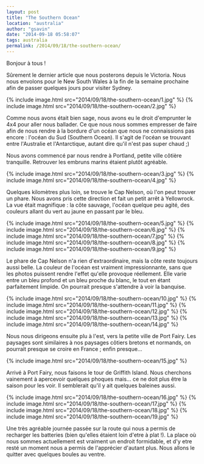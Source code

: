 ```yaml
---
layout: post
title: "The Southern Ocean"
location: "australia"
author: "gsavin"
date: "2014-09-18 05:58:07"
tags: australia
permalink: /2014/09/18/the-southern-ocean/
---
```

Bonjour à tous !

Sûrement le dernier article que nous posterons depuis le Victoria. Nous nous envolons pour le New South Wales à la fin de la semaine prochaine afin de passer quelques jours pour visiter Sydney.

{% include image.html src="2014/09/18/the-southern-ocean/1.jpg" %}
{% include image.html src="2014/09/18/the-southern-ocean/2.jpg" %}

Comme nous avons était bien sage, nous avons eu le droit d'emprunter le 4x4 pour aller nous ballader. Ce que nous nous sommes empresser de faire afin de nous rendre à la bordure d'un océan que nous ne connaissions pas encore : l'océan du Sud (Southern Ocean). Il s'agit de l'océan se trouvant entre l'Australie et l'Antarctique, autant dire qu'il n'est pas super chaud ;)

Nous avons commencé par nous rendre à Portland, petite ville côtière tranquille. Retrouver les embruns marins étaient plutôt agréable.

{% include image.html src="2014/09/18/the-southern-ocean/3.jpg" %}
{% include image.html src="2014/09/18/the-southern-ocean/4.jpg" %}

Quelques kilomètres plus loin, se trouve le Cap Nelson, où l'on peut trouver un phare. Nous avons pris cette direction et fait un petit arrêt à Yellowrock. La vue était magnifique : la côte sauvage, l'océan quelque peu agité, des couleurs allant du vert au jaune en passant par le bleu.

{% include image.html src="2014/09/18/the-southern-ocean/5.jpg" %}
{% include image.html src="2014/09/18/the-southern-ocean/6.jpg" %}
{% include image.html src="2014/09/18/the-southern-ocean/7.jpg" %}
{% include image.html src="2014/09/18/the-southern-ocean/8.jpg" %}
{% include image.html src="2014/09/18/the-southern-ocean/9.jpg" %}

Le phare de Cap Nelson n'a rien d'extraordinaire, mais la côte reste toujours aussi belle. La couleur de l'océan est vraiment impressionnante, sans que les photos puissent rendre l'effet qu'elle provoque réellement. Elle varie entre un bleu profond et un bleu proche du blanc, le tout en étant parfaitement limpide. On pourrait presque s'attendre à voir la banquise.

{% include image.html src="2014/09/18/the-southern-ocean/10.jpg" %}
{% include image.html src="2014/09/18/the-southern-ocean/11.jpg" %}
{% include image.html src="2014/09/18/the-southern-ocean/12.jpg" %}
{% include image.html src="2014/09/18/the-southern-ocean/13.jpg" %}
{% include image.html src="2014/09/18/the-southern-ocean/14.jpg" %}

Nous nous dirigeons ensuite plu à l'est, vers la petite ville de Port Fairy. Les paysages sont similaires à nos paysages côtiers bretons et normands, on pourrait presque se croire en France ; enfin presque...

{% include image.html src="2014/09/18/the-southern-ocean/15.jpg" %}

Arrivé à Port Fairy, nous faisons le tour de Griffith Island. Nous cherchons vainement à apercevoir quelques phoques mais... ce ne doit plus être la saison pour les voir. Il semblerait qu'il y ait quelques baleines aussi.

{% include image.html src="2014/09/18/the-southern-ocean/16.jpg" %}
{% include image.html src="2014/09/18/the-southern-ocean/17.jpg" %}
{% include image.html src="2014/09/18/the-southern-ocean/18.jpg" %}
{% include image.html src="2014/09/18/the-southern-ocean/19.jpg" %}

Une très agréable journée passée sur la route qui nous a permis de recharger les batteries (bien qu'elles étaient loin d'etre à plat !). La place où nous sommes actuellement est vraiment un endroit formidable, et d'y etre resté un moment nous a permis de l'apprécier d'autant plus. Nous allons le quitter avec quelques boules au ventre.